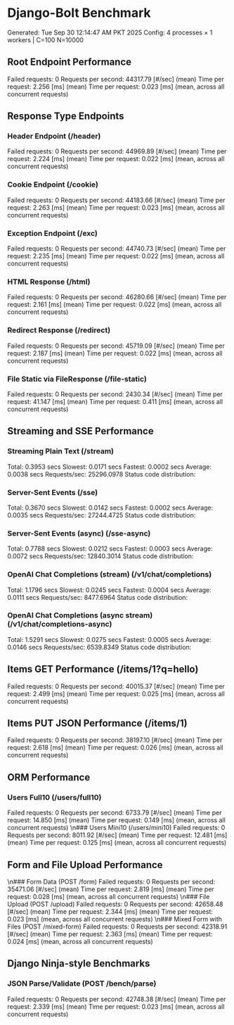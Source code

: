 # Django-Bolt Benchmark
Generated: Tue Sep 30 12:14:47 AM PKT 2025
Config: 4 processes × 1 workers | C=100 N=10000

## Root Endpoint Performance
Failed requests:        0
Requests per second:    44317.79 [#/sec] (mean)
Time per request:       2.256 [ms] (mean)
Time per request:       0.023 [ms] (mean, across all concurrent requests)

## Response Type Endpoints

### Header Endpoint (/header)
Failed requests:        0
Requests per second:    44969.89 [#/sec] (mean)
Time per request:       2.224 [ms] (mean)
Time per request:       0.022 [ms] (mean, across all concurrent requests)

### Cookie Endpoint (/cookie)
Failed requests:        0
Requests per second:    44183.66 [#/sec] (mean)
Time per request:       2.263 [ms] (mean)
Time per request:       0.023 [ms] (mean, across all concurrent requests)

### Exception Endpoint (/exc)
Failed requests:        0
Requests per second:    44740.73 [#/sec] (mean)
Time per request:       2.235 [ms] (mean)
Time per request:       0.022 [ms] (mean, across all concurrent requests)

### HTML Response (/html)
Failed requests:        0
Requests per second:    46280.66 [#/sec] (mean)
Time per request:       2.161 [ms] (mean)
Time per request:       0.022 [ms] (mean, across all concurrent requests)

### Redirect Response (/redirect)
Failed requests:        0
Requests per second:    45719.09 [#/sec] (mean)
Time per request:       2.187 [ms] (mean)
Time per request:       0.022 [ms] (mean, across all concurrent requests)

### File Static via FileResponse (/file-static)
Failed requests:        0
Requests per second:    2430.34 [#/sec] (mean)
Time per request:       41.147 [ms] (mean)
Time per request:       0.411 [ms] (mean, across all concurrent requests)

## Streaming and SSE Performance

### Streaming Plain Text (/stream)
  Total:	0.3953 secs
  Slowest:	0.0171 secs
  Fastest:	0.0002 secs
  Average:	0.0038 secs
  Requests/sec:	25296.0978
Status code distribution:

### Server-Sent Events (/sse)
  Total:	0.3670 secs
  Slowest:	0.0142 secs
  Fastest:	0.0002 secs
  Average:	0.0035 secs
  Requests/sec:	27244.4725
Status code distribution:

### Server-Sent Events (async) (/sse-async)
  Total:	0.7788 secs
  Slowest:	0.0212 secs
  Fastest:	0.0003 secs
  Average:	0.0072 secs
  Requests/sec:	12840.3014
Status code distribution:

### OpenAI Chat Completions (stream) (/v1/chat/completions)
  Total:	1.1796 secs
  Slowest:	0.0245 secs
  Fastest:	0.0004 secs
  Average:	0.0111 secs
  Requests/sec:	8477.6964
Status code distribution:

### OpenAI Chat Completions (async stream) (/v1/chat/completions-async)
  Total:	1.5291 secs
  Slowest:	0.0275 secs
  Fastest:	0.0005 secs
  Average:	0.0146 secs
  Requests/sec:	6539.8349
Status code distribution:

## Items GET Performance (/items/1?q=hello)
Failed requests:        0
Requests per second:    40015.37 [#/sec] (mean)
Time per request:       2.499 [ms] (mean)
Time per request:       0.025 [ms] (mean, across all concurrent requests)

## Items PUT JSON Performance (/items/1)
Failed requests:        0
Requests per second:    38197.10 [#/sec] (mean)
Time per request:       2.618 [ms] (mean)
Time per request:       0.026 [ms] (mean, across all concurrent requests)

## ORM Performance
### Users Full10 (/users/full10)
Failed requests:        0
Requests per second:    6733.79 [#/sec] (mean)
Time per request:       14.850 [ms] (mean)
Time per request:       0.149 [ms] (mean, across all concurrent requests)
\n### Users Mini10 (/users/mini10)
Failed requests:        0
Requests per second:    8011.92 [#/sec] (mean)
Time per request:       12.481 [ms] (mean)
Time per request:       0.125 [ms] (mean, across all concurrent requests)

## Form and File Upload Performance
\n### Form Data (POST /form)
Failed requests:        0
Requests per second:    35471.06 [#/sec] (mean)
Time per request:       2.819 [ms] (mean)
Time per request:       0.028 [ms] (mean, across all concurrent requests)
\n### File Upload (POST /upload)
Failed requests:        0
Requests per second:    42658.48 [#/sec] (mean)
Time per request:       2.344 [ms] (mean)
Time per request:       0.023 [ms] (mean, across all concurrent requests)
\n### Mixed Form with Files (POST /mixed-form)
Failed requests:        0
Requests per second:    42318.91 [#/sec] (mean)
Time per request:       2.363 [ms] (mean)
Time per request:       0.024 [ms] (mean, across all concurrent requests)

## Django Ninja-style Benchmarks
### JSON Parse/Validate (POST /bench/parse)
Failed requests:        0
Requests per second:    42748.38 [#/sec] (mean)
Time per request:       2.339 [ms] (mean)
Time per request:       0.023 [ms] (mean, across all concurrent requests)
